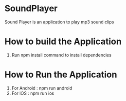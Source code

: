 # SoundPlayer

Sound Player is an application to play mp3 sound clips

# How to build the Application 

1. Run npm install command to install dependencies

# How to Run the Application 

1. For Android : npm run android
2. For IOS     : npm run ios
